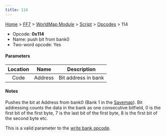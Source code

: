 ```yaml
---
title: 114
---
```


[Home](Main%20Page.md) > [FF7](FF7.md) > [WorldMap Module](FF7/WorldMap%20Module.md) > [Script](FF7/WorldMap%20Module/Script.md) > [Opcodes](FF7/WorldMap%20Module/Script/Opcodes.md) > 114

-   Opcode: **0x114**
-   Name: push bit from bank0
-   Two-word opcode: Yes

#### Parameters

| Location |  Name   |     Description     |
|:--------:|:-------:|:-------------------:|
|   Code   | Address | Bit address in bank |

#### Notes

Pushes the bit at Address from bank0 (Bank 1 in the [Savemap][]). Bit
addressing counts the data in the bank as one consecutive bitfield, 0 is
the first bit of the first byte, 7 is the last bit of the first byte, 8
is the first bit of the second byte etc.

This is a valid parameter to the [write bank opcode][].

  [Savemap]: ../../../Savemap.md "wikilink"
  [write bank opcode]: ../../../WorldMap%20Module/Script/Opcodes/0e0.md "wikilink"
